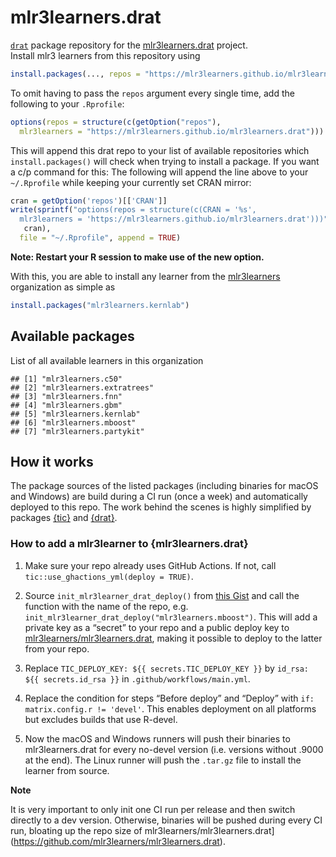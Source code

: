 
# mlr3learners.drat

[`drat`](https://github.com/eddelbuettel/drat) package repository for
the
[mlr3learners.drat](https://github.com/mlr3learners/mlr3learners.drat)
project.  
Install mlr3 learners from this repository
using

``` r
install.packages(..., repos = "https://mlr3learners.github.io/mlr3learners.drat")
```

To omit having to pass the `repos` argument every single time, add the
following to your `.Rprofile`:

``` r
options(repos = structure(c(getOption("repos"),
  mlr3learners = "https://mlr3learners.github.io/mlr3learners.drat")))
```

This will append this drat repo to your list of available repositories
which `install.packages()` will check when trying to install a package.
If you want a c/p command for this: The following will append the line
above to your `~/.Rprofile` while keeping your currently set CRAN
mirror:

``` r
cran = getOption('repos')[['CRAN']] 
write(sprintf("options(repos = structure(c(CRAN = '%s',
  mlr3learners = 'https://mlr3learners.github.io/mlr3learners.drat')))",
   cran),
  file = "~/.Rprofile", append = TRUE)
```

**Note: Restart your R session to make use of the new option.**

With this, you are able to install any learner from the
[mlr3learners](https://github.com/mlr3learners) organization as simple
as

``` r
install.packages("mlr3learners.kernlab")
```

## Available packages

List of all available learners in this organization

    ## [1] "mlr3learners.c50"       
    ## [2] "mlr3learners.extratrees"
    ## [3] "mlr3learners.fnn"       
    ## [4] "mlr3learners.gbm"       
    ## [5] "mlr3learners.kernlab"   
    ## [6] "mlr3learners.mboost"    
    ## [7] "mlr3learners.partykit"

## How it works

The package sources of the listed packages (including binaries for macOS
and Windows) are build during a CI run (once a week) and automatically
deployed to this repo. The work behind the scenes is highly simplified
by packages [{tic}](https://github.com/ropensci/tic) and
[{drat}](https://github.com/eddelbuettel/drat).

### How to add a mlr3learner to {mlr3learners.drat}

1.  Make sure your repo already uses GitHub Actions. If not, call
    `tic::use_ghactions_yml(deploy = TRUE)`.

2.  Source `init_mlr3learner_drat_deploy()` from [this
    Gist](https://gist.github.com/pat-s/be7b0ebc6953726d5a51a171742c3e21)
    and call the function with the name of the repo, e.g.
    `init_mlr3learner_drat_deploy("mlr3learners.mboost")`. This will add
    a private key as a “secret” to your repo and a public deploy key to
    [mlr3learners/mlr3learners.drat](https://github.com/mlr3learners/mlr3learners.drat),
    making it possible to deploy to the latter from your repo.

3.  Replace `TIC_DEPLOY_KEY: ${{ secrets.TIC_DEPLOY_KEY }}` by `id_rsa:
    ${{ secrets.id_rsa }}` in `.github/workflows/main.yml`.

4.  Replace the condition for steps “Before deploy” and “Deploy” with
    `if: matrix.config.r != 'devel'`. This enables deployment on all
    platforms but excludes builds that use R-devel.

5.  Now the macOS and Windows runners will push their binaries to
    mlr3learners.drat for every no-devel version (i.e. versions without
    .9000 at the end). The Linux runner will push the `.tar.gz` file to
    install the learner from source.

**Note**

It is very important to only init one CI run per release and then switch
directly to a dev version. Otherwise, binaries will be pushed during
every CI run, bloating up the repo size of
mlr3learners/mlr3learners.drat\](<https://github.com/mlr3learners/mlr3learners.drat>).
